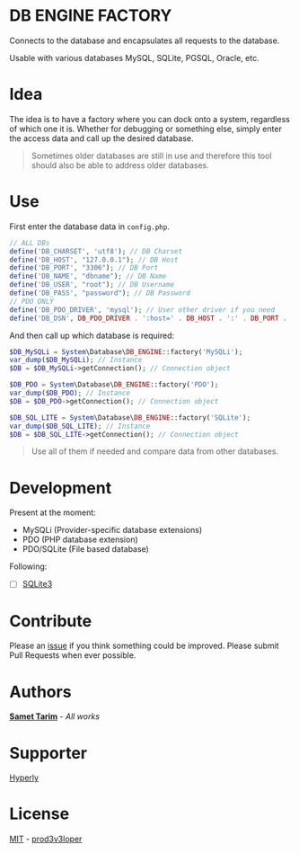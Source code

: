# DB ENGINE FACTORY

Connects to the database and encapsulates all requests to the database.

Usable with various databases MySQL, SQLite, PGSQL, Oracle, etc.

# Idea

The idea is to have a factory where you can dock onto a system, regardless of which one it is. Whether for debugging or something else, simply enter the access data and call up the desired database.

> Sometimes older databases are still in use and therefore this tool should also be able to address older databases.

# Use

First enter the database data in `config.php`.

```php
// ALL DBs
define('DB_CHARSET', 'utf8'); // DB Charset
define('DB_HOST', "127.0.0.1"); // DB Host
define('DB_PORT', "3306"); // DB Port
define('DB_NAME', "dbname"); // DB Name
define('DB_USER', "root"); // DB Username
define('DB_PASS', "password"); // DB Password
// PDO ONLY
define('DB_PDO_DRIVER', 'mysql'); // User other driver if you need
define('DB_DSN', DB_PDO_DRIVER . ':host=' . DB_HOST . ':' . DB_PORT . ';dbname=' . DB_NAME);
```

And then call up which database is required:

```php
$DB_MySQLi = System\Database\DB_ENGINE::factory('MySQLi');
var_dump($DB_MySQLi); // Instance
$DB = $DB_MySQLi->getConnection(); // Connection object
```

```php
$DB_PDO = System\Database\DB_ENGINE::factory('PDO');
var_dump($DB_PDO); // Instance
$DB = $DB_PDO->getConnection(); // Connection object
```

```php
$DB_SQL_LITE = System\Database\DB_ENGINE::factory('SQLite');
var_dump($DB_SQL_LITE); // Instance
$DB = $DB_SQL_LITE->getConnection(); // Connection object
```

> Use all of them if needed and compare data from other databases.

# Development

Present at the moment:

- MySQLi (Provider-specific database extensions)
- PDO (PHP database extension)
- PDO/SQLite (File based database)

Following:

- [ ] [SQLite3](https://www.php.net/manual/de/book.sqlite3.php)

# Contribute

Please an [issue](https://github.com/prod3v3loper/php-db-engine/issues) if you
think something could be improved. Please submit Pull Requests when ever
possible.

# Authors

**[Samet Tarim](https://www.prod3v3loper.com)** - _All works_

# Supporter

[Hyperly](https://www.hyperly.de)

# License

[MIT](https://github.com/prod3v3loper/php-db-engine/blob/master/LICENSE) - [prod3v3loper](https://www.tnado.com/author/prod3v3loper/)
